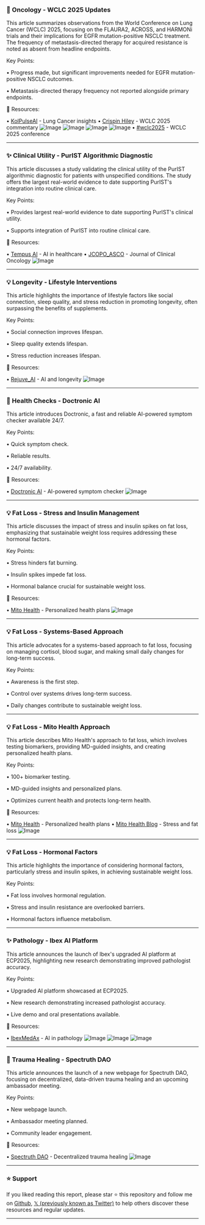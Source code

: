 ### 🤖 Oncology - WCLC 2025 Updates

This article summarizes observations from the World Conference on Lung Cancer (WCLC) 2025, focusing on the FLAURA2, ACROSS, and HARMONi trials and their implications for EGFR mutation-positive NSCLC treatment.  The frequency of metastasis-directed therapy for acquired resistance is noted as absent from headline endpoints.


Key Points:

•  Progress made, but significant improvements needed for EGFR mutation-positive NSCLC outcomes.

•  Metastasis-directed therapy frequency not reported alongside primary endpoints.


🔗 Resources:

• [KolPulseAI](https://x.com/KolPulseAI) -  Lung Cancer insights
• [Crispin Hiley](https://x.com/crispinhiley) -  WCLC 2025 commentary
![Image](https://pbs.twimg.com/media/G0Ov_g3WoAAF3MT?format=jpg&name=360x360)
![Image](https://pbs.twimg.com/media/G0Ov_g4XAAA2YiB?format=jpg&name=360x360)
![Image](https://pbs.twimg.com/media/G0Ov_g7WEAAzVKm?format=jpg&name=360x360)
![Image](https://pbs.twimg.com/media/G0Ov_g5WsAARVKu?format=jpg&name=360x360)
• [#wclc2025](https://x.com/hashtag/wclc2025?src=hashtag_click) - WCLC 2025 conference


---

### ✨ Clinical Utility - PurIST Algorithmic Diagnostic

This article discusses a study validating the clinical utility of the PurIST algorithmic diagnostic for patients with unspecified conditions. The study offers the largest real-world evidence to date supporting PurIST's integration into routine clinical care.


Key Points:

•  Provides largest real-world evidence to date supporting PurIST's clinical utility.

•  Supports integration of PurIST into routine clinical care.



🔗 Resources:

• [Tempus AI](https://x.com/TempusAI) -  AI in healthcare
• [JCOPO_ASCO](https://x.com/JCOPO_ASCO) - Journal of Clinical Oncology
![Image](https://pbs.twimg.com/media/G0aQoEQWsAAU1Ec?format=jpg&name=small)


---

### 💡 Longevity - Lifestyle Interventions

This article highlights the importance of lifestyle factors like social connection, sleep quality, and stress reduction in promoting longevity, often surpassing the benefits of supplements.


Key Points:

• Social connection improves lifespan.

• Sleep quality extends lifespan.

• Stress reduction increases lifespan.


🔗 Resources:

• [Rejuve_AI](https://x.com/Rejuve_AI) -  AI and longevity
![Image](https://pbs.twimg.com/media/G0aOxWtWgAAcbq9?format=jpg&name=small)


---

### 🚀 Health Checks - Doctronic AI

This article introduces Doctronic, a fast and reliable AI-powered symptom checker available 24/7.


Key Points:

•  Quick symptom check.

•  Reliable results.

•  24/7 availability.


🔗 Resources:

• [Doctronic AI](https://doctronic.ai) - AI-powered symptom checker
![Image](https://pbs.twimg.com/media/G0V8JK5XwAAn8F7?format=jpg&name=small)


---

### 💡 Fat Loss - Stress and Insulin Management

This article discusses the impact of stress and insulin spikes on fat loss, emphasizing that sustainable weight loss requires addressing these hormonal factors.


Key Points:

• Stress hinders fat burning.

• Insulin spikes impede fat loss.

• Hormonal balance crucial for sustainable weight loss.


🔗 Resources:

• [Mito Health](https://x.com/usemitohealth) - Personalized health plans
![Image](https://pbs.twimg.com/media/G0PID79bIAAa-uu?format=jpg&name=small)


---

### 💡 Fat Loss - Systems-Based Approach

This article advocates for a systems-based approach to fat loss, focusing on managing cortisol, blood sugar, and making small daily changes for long-term success.


Key Points:

• Awareness is the first step.

• Control over systems drives long-term success.

• Daily changes contribute to sustainable weight loss.



---

### 💡 Fat Loss - Mito Health Approach

This article describes Mito Health's approach to fat loss, which involves testing biomarkers, providing MD-guided insights, and creating personalized health plans.


Key Points:

• 100+ biomarker testing.

• MD-guided insights and personalized plans.

• Optimizes current health and protects long-term health.


🔗 Resources:

• [Mito Health](https://x.com/usemitohealth) - Personalized health plans
• [Mito Health Blog](https://mitohealth.com/blog/stress-in) - Stress and fat loss
![Image](https://pbs.twimg.com/media/G0PID79bIAAa-uu?format=jpg&name=small)



---

### 💡 Fat Loss - Hormonal Factors

This article highlights the importance of considering hormonal factors, particularly stress and insulin spikes, in achieving sustainable weight loss.


Key Points:

• Fat loss involves hormonal regulation.

• Stress and insulin resistance are overlooked barriers.

• Hormonal factors influence metabolism.



---

### ✨ Pathology - Ibex AI Platform

This article announces the launch of Ibex's upgraded AI platform at ECP2025, highlighting new research demonstrating improved pathologist accuracy.


Key Points:

•  Upgraded AI platform showcased at ECP2025.

•  New research demonstrating increased pathologist accuracy.

•  Live demo and oral presentations available.


🔗 Resources:

• [IbexMedAx](https://x.com/IbexMedAx) - AI in pathology
![Image](https://pbs.twimg.com/media/G0PDZcUXUAABGsS?format=jpg&name=small)
![Image](https://pbs.twimg.com/media/G0PDaGDXcAA3VI6?format=jpg&name=360x360)
![Image](https://pbs.twimg.com/media/G0PDawIWUAAlqjX?format=jpg&name=small)


---

### 🚀 Trauma Healing - Spectruth DAO

This article announces the launch of a new webpage for Spectruth DAO, focusing on decentralized, data-driven trauma healing and an upcoming ambassador meeting.


Key Points:

• New webpage launch.

• Ambassador meeting planned.

• Community leader engagement.


🔗 Resources:

• [Spectruth DAO](https://x.com/SpectruthDAO) - Decentralized trauma healing
![Image](https://pbs.twimg.com/media/G0O0VEiXQAA4Cts?format=jpg&name=small)


---

### ⭐️ Support

If you liked reading this report, please star ⭐️ this repository and follow me on [Github](https://github.com/Drix10), [𝕏 (previously known as Twitter)](https://x.com/DRIX_10_) to help others discover these resources and regular updates.

---